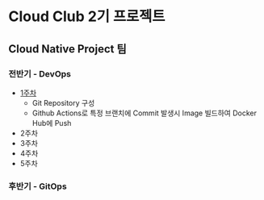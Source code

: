 # Cloud Club 2기 프로젝트

## Cloud Native Project 팀

### 전반기 - DevOps

- [1주차](https://github.com/snowcat471/cloud-club-2/tree/week-1)
  - Git Repository 구성
  - Github Actions로 특정 브랜치에 Commit 발생시 Image 빌드하여 Docker Hub에 Push
- 2주차
- 3주차
- 4주차
- 5주차

### 후반기 - GitOps